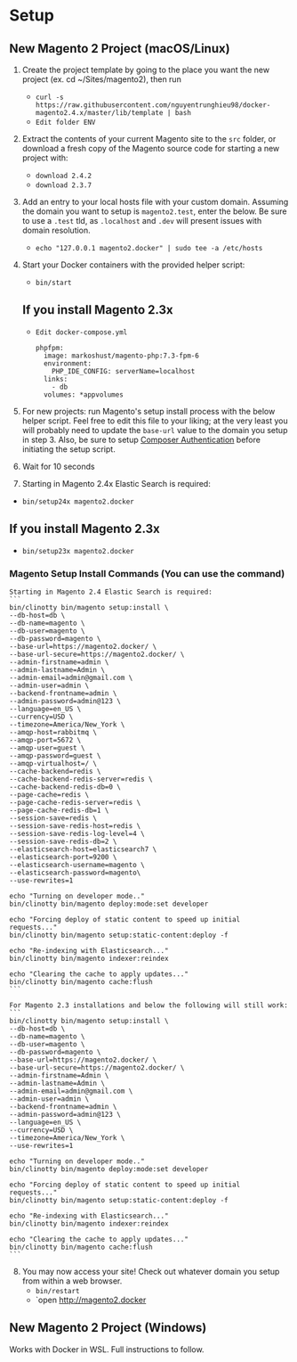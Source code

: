 # Setup

## New Magento 2 Project (macOS/Linux)

1. Create the project template by going to the place you want the new project (ex. cd ~/Sites/magento2), then run
	- `curl -s https://raw.githubusercontent.com/nguyentrunghieu98/docker-magento2.4.x/master/lib/template | bash`
	- `Edit folder ENV`

2. Extract the contents of your current Magento site to the `src` folder, or download a fresh copy of the Magento source code for starting a new project with:
    - `download 2.4.2`
    - `download 2.3.7`

3. Add an entry to your local hosts file with your custom domain. Assuming the domain you want to setup is `magento2.test`, enter the below. Be sure to use a `.test` tld, as `.localhost` and `.dev` will present issues with domain resolution.
    - `echo "127.0.0.1 magento2.docker" | sudo tee -a /etc/hosts`

4. Start your Docker containers with the provided helper script:
    - `bin/start`
    
    ## If you install Magento 2.3x
    - `Edit docker-compose.yml`
	  ```
	  phpfpm:
	    image: markoshust/magento-php:7.3-fpm-6
	    environment:
	      PHP_IDE_CONFIG: serverName=localhost
	    links:
	      - db
	    volumes: *appvolumes
	  ```

5. For new projects: run Magento's setup install process with the below helper script. Feel free to edit this file to your liking; at the very least you will probably need to update the `base-url` value to the domain you setup in step 3. Also, be sure to setup [Composer Authentication](https://github.com/markshust/docker-magento#composer-authentication) before initiating the setup script.

6. Wait for 10 seconds

7. Starting in Magento 2.4x Elastic Search is required:
  - `bin/setup24x magento2.docker`
  
  ## If you install Magento 2.3x
  
  - `bin/setup23x magento2.docker`
  
  ### Magento Setup Install Commands (You can use the command)

    Starting in Magento 2.4 Elastic Search is required:
    ```
    bin/clinotty bin/magento setup:install \
    --db-host=db \
    --db-name=magento \
    --db-user=magento \
    --db-password=magento \
    --base-url=https://magento2.docker/ \
    --base-url-secure=https://magento2.docker/ \
    --admin-firstname=admin \
    --admin-lastname=Admin \
    --admin-email=admin@gmail.com \
    --admin-user=admin \
    --backend-frontname=admin \
    --admin-password=admin@123 \
    --language=en_US \
    --currency=USD \
    --timezone=America/New_York \
    --amqp-host=rabbitmq \
    --amqp-port=5672 \
    --amqp-user=guest \
    --amqp-password=guest \
    --amqp-virtualhost=/ \
    --cache-backend=redis \
    --cache-backend-redis-server=redis \
    --cache-backend-redis-db=0 \
    --page-cache=redis \
    --page-cache-redis-server=redis \
    --page-cache-redis-db=1 \
    --session-save=redis \
    --session-save-redis-host=redis \
    --session-save-redis-log-level=4 \
    --session-save-redis-db=2 \
    --elasticsearch-host=elasticsearch7 \
    --elasticsearch-port=9200 \
    --elasticsearch-username=magento \
    --elasticsearch-password=magento\
    --use-rewrites=1
   
    echo "Turning on developer mode.."
    bin/clinotty bin/magento deploy:mode:set developer

    echo "Forcing deploy of static content to speed up initial requests..."
    bin/clinotty bin/magento setup:static-content:deploy -f

    echo "Re-indexing with Elasticsearch..."
    bin/clinotty bin/magento indexer:reindex

    echo "Clearing the cache to apply updates..."
    bin/clinotty bin/magento cache:flush
    ```

    For Magento 2.3 installations and below the following will still work:
    ```
    bin/clinotty bin/magento setup:install \
    --db-host=db \
    --db-name=magento \
    --db-user=magento \
    --db-password=magento \
    --base-url=https://magento2.docker/ \
    --base-url-secure=https://magento2.docker/ \
    --admin-firstname=Admin \
    --admin-lastname=Admin \
    --admin-email=admin@gmail.com \
    --admin-user=admin \
    --backend-frontname=admin \
    --admin-password=admin@123 \
    --language=en_US \
    --currency=USD \
    --timezone=America/New_York \
    --use-rewrites=1
    
    echo "Turning on developer mode.."
    bin/clinotty bin/magento deploy:mode:set developer

    echo "Forcing deploy of static content to speed up initial requests..."
    bin/clinotty bin/magento setup:static-content:deploy -f

    echo "Re-indexing with Elasticsearch..."
    bin/clinotty bin/magento indexer:reindex

    echo "Clearing the cache to apply updates..."
    bin/clinotty bin/magento cache:flush
    ```

  
8. You may now access your site! Check out whatever domain you setup from within a web browser.
    - `bin/restart`
    - `open http://magento2.docker

## New Magento 2 Project (Windows)

Works with Docker in WSL. Full instructions to follow.

